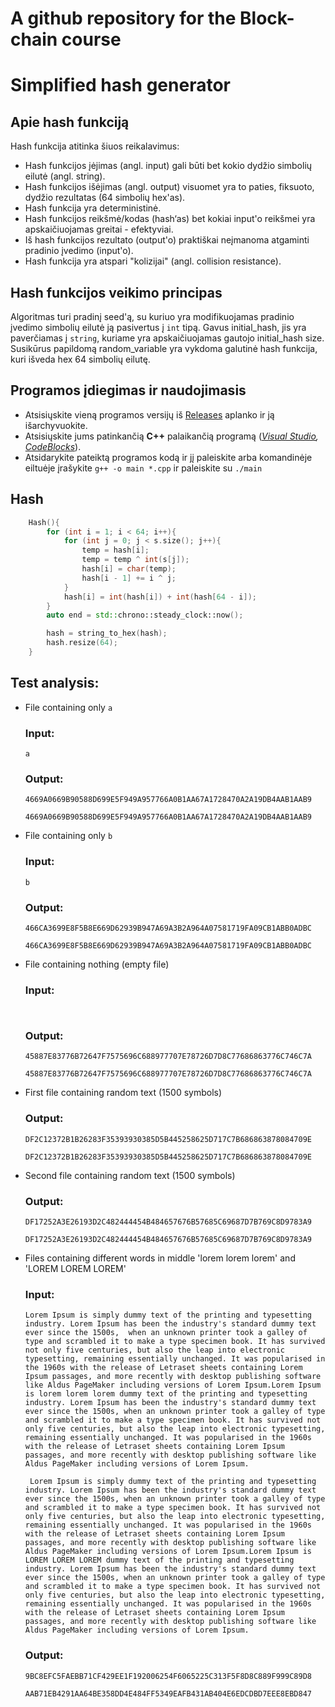 # A github repository for the Block-chain course

# Simplified hash generator

## Apie hash funkciją
Hash funkcija atitinka šiuos reikalavimus:

* Hash funkcijos įėjimas (angl. input) gali būti bet kokio dydžio simbolių eilutė (angl. string).
* Hash funkcijos išėjimas (angl. output) visuomet yra to paties, fiksuoto, dydžio rezultatas (64 simbolių hex'as).
* Hash funkcija yra deterministinė.
* Hash funkcijos reikšmė/kodas (hash‘as) bet kokiai input'o reikšmei yra apskaičiuojamas greitai - efektyviai.
* Iš hash funkcijos rezultato (output'o) praktiškai neįmanoma atgaminti pradinio įvedimo (input'o).
* Hash funkcija yra atspari "kolizijai" (angl. collision resistance).

## Hash funkcijos veikimo principas
Algoritmas turi pradinį seed'ą, su kuriuo yra modifikuojamas pradinio įvedimo simbolių eilutė ją pasivertus į `int` tipą. Gavus initial_hash, jis yra paverčiamas į `string`, kuriame yra apskaičiuojamas gautojo initial_hash size. Susikūrus papildomą random_variable yra vykdoma galutinė hash funkcija, kuri išveda hex 64 simbolių eilutę.

## Programos įdiegimas ir naudojimasis 
* Atsisiųskite vieną programos versijų iš [Releases](https://github.com/LCious/hash-generator/releases) aplanko ir ją išarchyvuokite.
* Atsisiųskite jums patinkančią __C++__ palaikančią programą (_[Visual Studio](https://visualstudio.microsoft.com/downloads/), [CodeBlocks](https://www.codeblocks.org/downloads/)_).
* Atsidarykite pateiktą programos kodą ir jį paleiskite arba komandinėje eiltuėje įrašykite `g++ -o main *.cpp` ir paleiskite su `./main`

## Hash
```c++
	Hash(){
		for (int i = 1; i < 64; i++){
			for (int j = 0; j < s.size(); j++){
				temp = hash[i];
				temp = temp ^ int(s[j]);
				hash[i] = char(temp);
				hash[i - 1] += i ^ j;
			}
			hash[i] = int(hash[i]) + int(hash[64 - i]);
		}
		auto end = std::chrono::steady_clock::now();

		hash = string_to_hex(hash);
		hash.resize(64);
	}
```

## Test analysis:

- File containing only `a`

    ### Input:
    
    ```console
  a
    ```
    
    ### Output:
    
    ```console
    4669A0669B90588D699E5F949A957766A0B1AA67A1728470A2A19DB4AAB1AAB9
    
    4669A0669B90588D699E5F949A957766A0B1AA67A1728470A2A19DB4AAB1AAB9
    ```
   
- File containing only `b`

    ### Input:
    
    ```console
  b
    ```
    
    ### Output:
    
    ```console
    466CA3699E8F5B8E669D62939B947A69A3B2A964A07581719FA09CB1ABB0ADBC
    
    466CA3699E8F5B8E669D62939B947A69A3B2A964A07581719FA09CB1ABB0ADBC
    ```
 - File containing nothing (empty file)

    ### Input:
    
    ```console
  
    ```
    
    ### Output:
    
    ```console
    45887E83776B72647F7575696C688977707E78726D7D8C77686863776C746C7A
    
    45887E83776B72647F7575696C688977707E78726D7D8C77686863776C746C7A
    ```
  - First file containing random text (1500 symbols)
    
    ### Output:
    
    ```console
    DF2C12372B1B26283F35393930385D5B445258625D717C7B686863878084709E
    
    DF2C12372B1B26283F35393930385D5B445258625D717C7B686863878084709E
    ```
  - Second file containing random text (1500 symbols)
    
    ### Output:
    
    ```console
    DF17252A3E26193D2C482444454B484657676B57685C69687D7B769C8D9783A9
    
    DF17252A3E26193D2C482444454B484657676B57685C69687D7B769C8D9783A9
    ```
  - Files containing different words in middle 'lorem lorem lorem' and 'LOREM LOREM LOREM'
    
    ### Input:
    ```console
    Lorem Ipsum is simply dummy text of the printing and typesetting industry. Lorem Ipsum has been the industry's standard dummy text ever since the 1500s,  when an unknown printer took a galley of type and scrambled it to make a type specimen book. It has survived not only five centuries, but also the leap into electronic typesetting, remaining essentially unchanged. It was popularised in the 1960s with the release of Letraset sheets containing Lorem Ipsum passages, and more recently with desktop publishing software like Aldus PageMaker including versions of Lorem Ipsum.Lorem Ipsum is lorem lorem lorem dummy text of the printing and typesetting industry. Lorem Ipsum has been the industry's standard dummy text ever since the 1500s, when an unknown printer took a galley of type and scrambled it to make a type specimen book. It has survived not only five centuries, but also the leap into electronic typesetting, remaining essentially unchanged. It was popularised in the 1960s with the release of Letraset sheets containing Lorem Ipsum passages, and more recently with desktop publishing software like Aldus PageMaker including versions of Lorem Ipsum.
    ```
    ```console
     Lorem Ipsum is simply dummy text of the printing and typesetting industry. Lorem Ipsum has been the industry's standard dummy text ever since the 1500s, when an unknown printer took a galley of type and scrambled it to make a type specimen book. It has survived not only five centuries, but also the leap into electronic typesetting, remaining essentially unchanged. It was popularised in the 1960s with the release of Letraset sheets containing Lorem Ipsum passages, and more recently with desktop publishing software like Aldus PageMaker including versions of Lorem Ipsum.Lorem Ipsum is LOREM LOREM LOREM dummy text of the printing and typesetting industry. Lorem Ipsum has been the industry's standard dummy text ever since the 1500s, when an unknown printer took a galley of type and scrambled it to make a type specimen book. It has survived not only five centuries, but also the leap into electronic typesetting, remaining essentially unchanged. It was popularised in the 1960s with the release of Letraset sheets containing Lorem Ipsum passages, and more recently with desktop publishing software like Aldus PageMaker including versions of Lorem Ipsum.
    ```
    ### Output:
    ```console
    9BC8EFC5FAEBB71CF429EE1F192006254F6065225C313F5F8D8C889F999C89D8
    
    AAB71EB4291AA64BE358DD4E484FF5349EAFB431AB404E6EDCDBD7EEE8EBD847
    ```  

   

